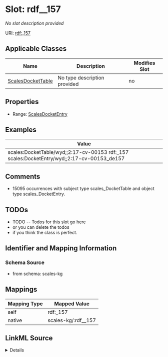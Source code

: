 

# Slot: rdf__157


_No slot description provided_





URI: [rdf:_157](http://www.w3.org/1999/02/22-rdf-syntax-ns#_157)



<!-- no inheritance hierarchy -->





## Applicable Classes

| Name | Description | Modifies Slot |
| --- | --- | --- |
| [ScalesDocketTable](../classes/ScalesDocketTable.md) | No type description provided |  no  |







## Properties

* Range: [ScalesDocketEntry](../classes/ScalesDocketEntry.md)






## Examples

| Value |
| --- |
| scales:DocketTable/wyd;;2:17-cv-00153 rdf:_157 scales:DocketEntry/wyd;;2:17-cv-00153_de157 |

## Comments

* 15095 occurrences with subject type scales_DocketTable and object type scales_DocketEntry.

## TODOs

* TODO -- Todos for this slot go here
* or you can delete the todos
* if you think the class is perfect.

## Identifier and Mapping Information







### Schema Source


* from schema: scales-kg




## Mappings

| Mapping Type | Mapped Value |
| ---  | ---  |
| self | rdf:_157 |
| native | scales-kg/:rdf__157 |




## LinkML Source

<details>
```yaml
name: rdf__157
description: No slot description provided
todos:
- TODO -- Todos for this slot go here
- or you can delete the todos
- if you think the class is perfect.
comments:
- 15095 occurrences with subject type scales_DocketTable and object type scales_DocketEntry.
examples:
- value: scales:DocketTable/wyd;;2:17-cv-00153 rdf:_157 scales:DocketEntry/wyd;;2:17-cv-00153_de157
from_schema: scales-kg
rank: 1000
slot_uri: rdf:_157
alias: rdf__157
domain_of:
- scales_DocketTable
range: scales_DocketEntry

```
</details>